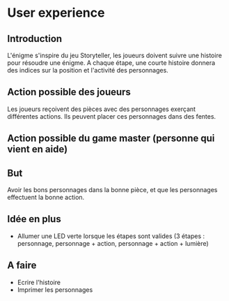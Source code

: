 # User experience

## Introduction 
L'énigme s'inspire du jeu Storyteller, les joueurs doivent suivre une histoire pour résoudre une énigme. A chaque étape, une courte histoire donnera des indices sur la position et l'activité des personnages. 


## Action possible des joueurs 
Les joueurs reçoivent des pièces avec des personnages exerçant différentes actions. Ils peuvent placer ces personnages dans des fentes. 


## Action possible du game master (personne qui vient en aide)



## But 
Avoir les bons personnages dans la bonne pièce, et que les personnages effectuent la bonne action. 


## Idée en plus 
- Allumer une LED verte lorsque les étapes sont valides (3 étapes : personnage, personnage + action, personnage + action + lumière)



## A faire 
- Ecrire l'histoire
- Imprimer les personnages

